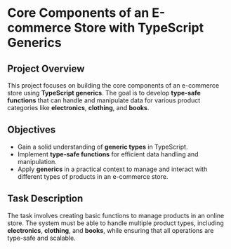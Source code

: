 # Core Components of an E-commerce Store with TypeScript Generics

## Project Overview
This project focuses on building the core components of an e-commerce store using **TypeScript generics**. The goal is to develop **type-safe functions** that can handle and manipulate data for various product categories like **electronics**, **clothing**, and **books**.

## Objectives
- Gain a solid understanding of **generic types** in TypeScript.
- Implement **type-safe functions** for efficient data handling and manipulation.
- Apply **generics** in a practical context to manage and interact with different types of products in an e-commerce store.

## Task Description
The task involves creating basic functions to manage products in an online store. The system must be able to handle multiple product types, including **electronics**, **clothing**, and **books**, while ensuring that all operations are type-safe and scalable.
